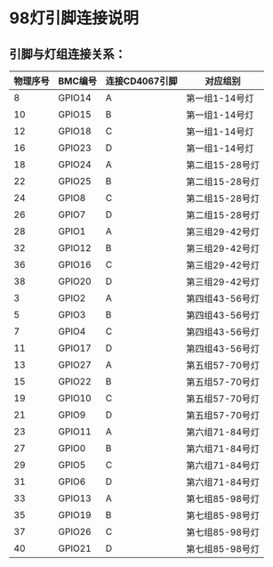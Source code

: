 # 98灯引脚连接说明
<!--toc-->

## 引脚与灯组连接关系：

物理序号|BMC编号| 连接CD4067引脚 | 对应组别
--- | --- | --- | ---
8  | GPIO14 | A | 第一组1-14号灯
10 | GPIO15 | B | 第一组1-14号灯
12 | GPIO18 | C | 第一组1-14号灯
16 | GPIO23 | D | 第一组1-14号灯
18 | GPIO24 | A | 第二组15-28号灯
22 | GPIO25 | B | 第二组15-28号灯
24 | GPIO8  | C | 第二组15-28号灯
26 | GPIO7  | D | 第二组15-28号灯
28 | GPIO1  | A | 第三组29-42号灯
32 | GPIO12 | B | 第三组29-42号灯
36 | GPIO16 | C | 第三组29-42号灯
38 | GPIO20 | D | 第三组29-42号灯
3  | GPIO2  | A | 第四组43-56号灯
5  | GPIO3  | B | 第四组43-56号灯
7  | GPIO4  | C | 第四组43-56号灯
11 | GPIO17 | D | 第四组43-56号灯
13 | GPIO27 | A | 第五组57-70号灯
15 | GPIO22 | B | 第五组57-70号灯
19 | GPIO10 | C | 第五组57-70号灯
21 | GPIO9  | D | 第五组57-70号灯
23 | GPIO11 | A | 第六组71-84号灯
27 | GPIO0  | B | 第六组71-84号灯
29 | GPIO5  | C | 第六组71-84号灯
31 | GPIO6  | D | 第六组71-84号灯
33 | GPIO13 | A | 第七组85-98号灯
35 | GPIO19 | B | 第七组85-98号灯
37 | GPIO26 | C | 第七组85-98号灯
40 | GPIO21 | D | 第七组85-98号灯
    